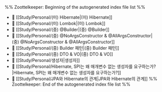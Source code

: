 %% Zoottelkeeper: Beginning of the autogenerated index file list  %%
- 📄 [[Study/Personal/(미) Hibernate|(미) Hibernate]]
- 📄 [[Study/Personal/(미) Lombok|(미) Lombok]]
- 📄 [[Study/Personal/(중) @Builder|(중) @Builder]]
- 📄 [[Study/Personal/(중) @NoArgsConstructor & @AllArgsConstructor|(중) @NoArgsConstructor & @AllArgsConstructor]]
- 📄 [[Study/Personal/(중) Builder 패턴|(중) Builder 패턴]]
- 📄 [[Study/Personal/(중) DTO & VO|(중) DTO & VO]]
- 📄 [[Study/Personal/생성자|생성자]]
- 📄 [[Study/Personal/Hibernate, SPI는 왜 매개변수 없는 생성자를 요구하는가?|Hibernate, SPI는 왜 매개변수 없는 생성자를 요구하는가?]]
- 📄 [[Study/Personal/JPA와 Hibernate의 관계|JPA와 Hibernate의 관계]]
%% Zoottelkeeper: End of the autogenerated index file list  %%

